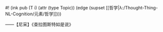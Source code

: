 #! (ink pub (T i) (attr (type Topic)) (edge (supset [[哲学|λ:/Thought-Thing-NL-Cognition/元素/哲学]])))

——【尼采】《查拉图斯特如是说》